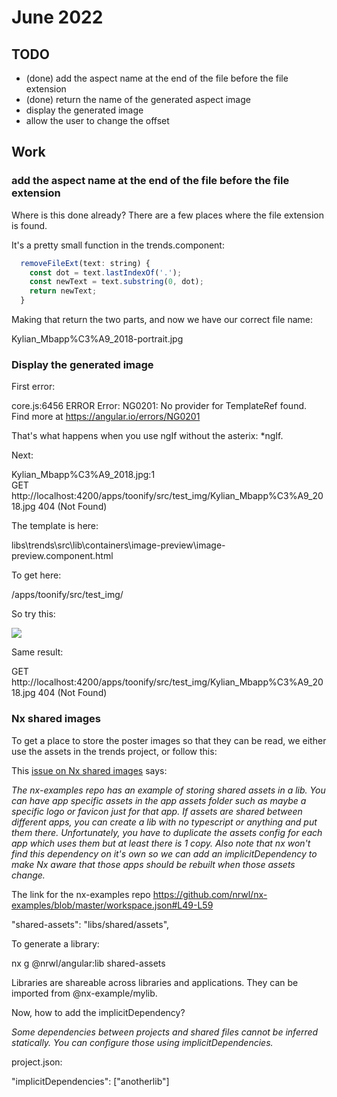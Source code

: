 # June 2022

## TODO

- (done) add the aspect name at the end of the file before the file extension
- (done) return the name of the generated aspect image
- display the generated image
- allow the user to change the offset

## Work

### add the aspect name at the end of the file before the file extension

Where is this done already?  There are a few places where the file extension is found.

It's a pretty small function in the trends.component:

```js
  removeFileExt(text: string) {
    const dot = text.lastIndexOf('.');
    const newText = text.substring(0, dot);
    return newText;
  }
```

Making that return the two parts, and now we have our correct file name:

Kylian_Mbapp%C3%A9_2018-portrait.jpg

### Display the generated image

First error:

core.js:6456 ERROR Error: NG0201: No provider for TemplateRef found. Find more at https://angular.io/errors/NG0201

That's what happens when you use ngIf without the asterix: *ngIf.

Next:

Kylian_Mbapp%C3%A9_2018.jpg:1          
GET http://localhost:4200/apps/toonify/src/test_img/Kylian_Mbapp%C3%A9_2018.jpg 404 (Not Found)

The template is here:

libs\trends\src\lib\containers\image-preview\image-preview.component.html

To get here:

/apps/toonify/src/test_img/

So try this:

<img src="{{ './../../../../../../' + portraitData.path + portraitData.fileName }}" />

Same result:

GET http://localhost:4200/apps/toonify/src/test_img/Kylian_Mbapp%C3%A9_2018.jpg 404 (Not Found)

### Nx shared images

To get a place to store the poster images so that they can be read, we either use the assets in the trends project, or follow this:

This [issue on Nx shared images](https://github.com/nrwl/nx/issues/2230) says:

*The nx-examples repo has an example of storing shared assets in a lib. You can have app specific assets in the app assets folder such as maybe a specific logo or favicon just for that app. If assets are shared between different apps, you can create a lib with no typescript or anything and put them there. Unfortunately, you have to duplicate the assets config for each app which uses them but at least there is 1 copy.  Also note that nx won't find this dependency on it's own so we can add an implicitDependency to make Nx aware that those apps should be rebuilt when those assets change.*

The link for the nx-examples repo https://github.com/nrwl/nx-examples/blob/master/workspace.json#L49-L59

"shared-assets": "libs/shared/assets",

To generate a library:

nx g @nrwl/angular:lib shared-assets

Libraries are shareable across libraries and applications. They can be imported from @nx-example/mylib.

Now, how to add the implicitDependency?

*Some dependencies between projects and shared files cannot be inferred statically. You can configure those using implicitDependencies.*

project.json:

  "implicitDependencies": ["anotherlib"]
